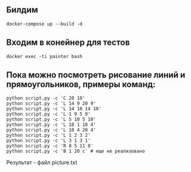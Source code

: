 ## Билдим
`docker-compose up --build -d`
## Входим в конейнер для тестов
`docker exec -ti painter bash`
## Пока можно посмотреть рисование линий и прямоугольников, примеры команд:
```
python script.py -c 'C 20 10'
python script.py -c 'L 14 9 20 9'
python script.py -c 'L 14 10 14 10'
python script.py -c 'L 1 9 5 9'
python script.py -c 'L 5 10 5 10'
python script.py -c 'L 18 1 18 4'
python script.py -c 'L 18 4 20 4'
python script.py -c 'L 1 2 3 2'
python script.py -c 'L 3 1 3 1'
python script.py -c 'R 8 5 11 8'
python script.py -c 'B 1 20 c' # еще не реализовано
```
Результат - файл picture.txt